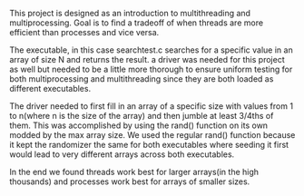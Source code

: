 This project is designed as an introduction to multithreading and multiprocessing. Goal is to find a tradeoff of when threads are more efficient than processes and vice versa.

The executable, in this case searchtest.c searches for a specific value in an array of size N and returns the result. a driver was needed for this project as well but needed to 
be a little more thorough to ensure uniform testing for both multiprocessing and multithreading since they are both loaded as different executables. 

The driver needed to first fill in an array of a specific size with values from 1 to n(where n is the size of the array) and then jumble at least 3/4ths of them. 
This was accomplished by using the rand() function on its own modded by the max array size. We used the regular rand() function because it kept the randomizer the same for both 
executables where seeding it first would lead to very different arrays across both executables. 

In the end we found threads work best for larger arrays(in the high thousands) and processes work best for arrays of smaller sizes.
